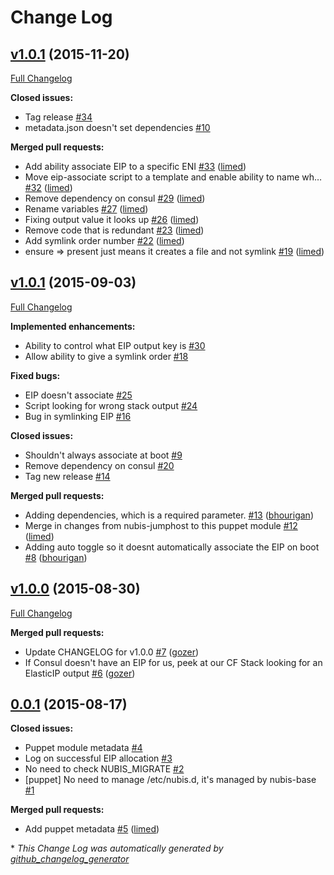 # Change Log

## [v1.0.1](https://github.com/nubisproject/nubis-puppet-eip/tree/v1.0.1) (2015-11-20)
[Full Changelog](https://github.com/nubisproject/nubis-puppet-eip/compare/v1.0.1...v1.0.1)

**Closed issues:**

- Tag  release [\#34](https://github.com/nubisproject/nubis-puppet-eip/issues/34)
- metadata.json doesn't set dependencies [\#10](https://github.com/nubisproject/nubis-puppet-eip/issues/10)

**Merged pull requests:**

- Add ability associate EIP to a specific ENI [\#33](https://github.com/nubisproject/nubis-puppet-eip/pull/33) ([limed](https://github.com/limed))
- Move eip-associate script to a template and enable ability to name wh… [\#32](https://github.com/nubisproject/nubis-puppet-eip/pull/32) ([limed](https://github.com/limed))
- Remove dependency on consul [\#29](https://github.com/nubisproject/nubis-puppet-eip/pull/29) ([limed](https://github.com/limed))
- Rename variables [\#27](https://github.com/nubisproject/nubis-puppet-eip/pull/27) ([limed](https://github.com/limed))
- Fixing output value it looks up [\#26](https://github.com/nubisproject/nubis-puppet-eip/pull/26) ([limed](https://github.com/limed))
- Remove code that is redundant [\#23](https://github.com/nubisproject/nubis-puppet-eip/pull/23) ([limed](https://github.com/limed))
- Add symlink order number [\#22](https://github.com/nubisproject/nubis-puppet-eip/pull/22) ([limed](https://github.com/limed))
- ensure =\> present just means it creates a file and not symlink [\#19](https://github.com/nubisproject/nubis-puppet-eip/pull/19) ([limed](https://github.com/limed))

## [v1.0.1](https://github.com/nubisproject/nubis-puppet-eip/tree/v1.0.1) (2015-09-03)
[Full Changelog](https://github.com/nubisproject/nubis-puppet-eip/compare/v1.0.0...v1.0.1)

**Implemented enhancements:**

- Ability to control what EIP output key is [\#30](https://github.com/nubisproject/nubis-puppet-eip/issues/30)
- Allow ability to give a symlink order [\#18](https://github.com/nubisproject/nubis-puppet-eip/issues/18)

**Fixed bugs:**

- EIP doesn't associate [\#25](https://github.com/nubisproject/nubis-puppet-eip/issues/25)
- Script looking for wrong stack output [\#24](https://github.com/nubisproject/nubis-puppet-eip/issues/24)
- Bug in symlinking EIP [\#16](https://github.com/nubisproject/nubis-puppet-eip/issues/16)

**Closed issues:**

- Shouldn't always associate at boot [\#9](https://github.com/nubisproject/nubis-puppet-eip/issues/9)
- Remove dependency on consul [\#20](https://github.com/nubisproject/nubis-puppet-eip/issues/20)
- Tag new release [\#14](https://github.com/nubisproject/nubis-puppet-eip/issues/14)

**Merged pull requests:**

- Adding dependencies, which is a required parameter. [\#13](https://github.com/nubisproject/nubis-puppet-eip/pull/13) ([bhourigan](https://github.com/bhourigan))
- Merge in changes from nubis-jumphost to this puppet module [\#12](https://github.com/nubisproject/nubis-puppet-eip/pull/12) ([limed](https://github.com/limed))
- Adding auto toggle so it doesnt automatically associate the EIP on boot [\#8](https://github.com/nubisproject/nubis-puppet-eip/pull/8) ([bhourigan](https://github.com/bhourigan))

## [v1.0.0](https://github.com/nubisproject/nubis-puppet-eip/tree/v1.0.0) (2015-08-30)
[Full Changelog](https://github.com/nubisproject/nubis-puppet-eip/compare/0.0.1...v1.0.0)

**Merged pull requests:**

- Update CHANGELOG for v1.0.0 [\#7](https://github.com/nubisproject/nubis-puppet-eip/pull/7) ([gozer](https://github.com/gozer))
- If Consul doesn't have an EIP for us, peek at our CF Stack looking for an ElasticIP output [\#6](https://github.com/nubisproject/nubis-puppet-eip/pull/6) ([gozer](https://github.com/gozer))

## [0.0.1](https://github.com/nubisproject/nubis-puppet-eip/tree/0.0.1) (2015-08-17)
**Closed issues:**

- Puppet module metadata [\#4](https://github.com/nubisproject/nubis-puppet-eip/issues/4)
- Log on successful EIP allocation [\#3](https://github.com/nubisproject/nubis-puppet-eip/issues/3)
- No need to check NUBIS\_MIGRATE [\#2](https://github.com/nubisproject/nubis-puppet-eip/issues/2)
- \[puppet\] No need to manage /etc/nubis.d, it's managed by nubis-base [\#1](https://github.com/nubisproject/nubis-puppet-eip/issues/1)

**Merged pull requests:**

- Add puppet metadata [\#5](https://github.com/nubisproject/nubis-puppet-eip/pull/5) ([limed](https://github.com/limed))



\* *This Change Log was automatically generated by [github_changelog_generator](https://github.com/skywinder/Github-Changelog-Generator)*